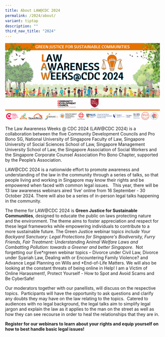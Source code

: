 ```yaml
---
title: About LAW@CDC 2024
permalink: /2024/about/
variant: tiptap
description: ""
third_nav_title: "2024"
---
```

![](/images/LAW_CDC_2024_Logo__Mast_Head__Banner.png)

The Law Awareness Weeks @ CDC 2024 (LAW@CDC 2024) is a collaboration between the five Community Development Councils and Pro Bono SG, National University of Singapore Faculty of Law, Singapore University of Social Sciences School of Law, Singapore Management University School of Law, the Singapore Association of Social Workers and the Singapore Corporate Counsel Association Pro Bono Chapter, supported by the People’s Association.

LAW@CDC 2024 is a nationwide effort to promote awareness and understanding of the law in the community through a series of talks, so that people living and working in Singapore may know their rights and be empowered when faced with common legal issues.   This year, there will be 13 law awareness webinars aired ‘live’ online from 16 September - 30 October 2024. There will also be a series of in-person legal talks happening in the community.

The theme for LAW@CDC 2024 is **Green Justice for Sustainable Communities**, designed to educate the public on laws protecting nature and the environment. The theme aims to foster appreciation and respect for these legal frameworks while empowering individuals to contribute to a more sustainable future. The Green Justice webinar topi*cs include Your Backyard Sanctuary: Legal Protections for Singapore's Biodiversity, Furry Friends, Fair Treatment: Understandin*g A*nimal Welfare Laws and Combatting Pollution: towards a Greener and better Singapore*.  Not forgetting our Eve*rgreen webinar topics – Divorce under Civil Law, Divorce under Syariah Law, Dealing with or Encountering Family Violence? and Advance Legal Planning on Wills and *End-of-Life Matters. We will also be looking at the constant threats of being online in Help! I am a Victim of Online Harassment!, Protect Yourself - How to Spot and Avoid Scams and Be CyberSafe!

Our moderators together with our panellists, will discuss on the respective topics.  Participants will have the opportunity to ask questions and clarify any doubts they may have on the law relating to the topics.  Catered to audiences with no legal background, the legal talks aim to simplify legal jargon and explain the law as it applies to the man on the street as well as how they can see recourse in order to heal the relationships that they are in.

**Register for our webinars to learn about your rights and equip yourself on how to best handle basic legal issues!**